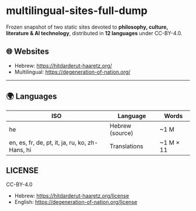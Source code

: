 # multilingual-sites-full-dump
Frozen snapshot of two static sites devoted to **philosophy, culture, literature & AI technology**, distributed in **12 languages** under CC-BY-4.0.

## 🌐 Websites
- Hebrew: https://hitdarderut-haaretz.org/
- Multilingual: https://degeneration-of-nation.org/
---

## 🌍 Languages
| ISO | Language | Words |
|-----|----------|--------|
| he  | Hebrew (source) | ~1 M |
| en, es, fr, de, pt, it, ja, ru, ko, zh-Hans, hi | Translations | ~1 M × 11 |

## LICENSE
CC-BY-4.0
- Hebrew: https://hitdarderut-haaretz.org/license
- English: https://degeneration-of-nation.org/license
